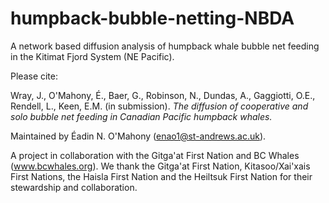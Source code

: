 # humpback-bubble-netting-NBDA
A network based diffusion analysis of humpback whale bubble net feeding in the Kitimat Fjord System (NE Pacific).

Please cite:

Wray, J., O'Mahony, É., Baer, G., Robinson, N., Dundas, A., Gaggiotti, O.E., Rendell, L., Keen, E.M. (in submission). *The diffusion of cooperative and solo bubble net feeding in Canadian Pacific humpback whales.*


Maintained by Éadin N. O'Mahony (enao1@st-andrews.ac.uk).

A project in collaboration with the Gitga'at First Nation and BC Whales (www.bcwhales.org). We thank the Gitga'at First Nation, Kitasoo/Xai'xais First Nations, the Haisla First Nation and the Heiltsuk First Nation for their stewardship and collaboration.
